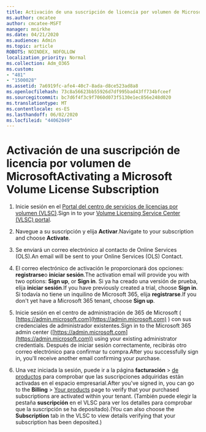```yaml
---
title: Activación de una suscripción de licencia por volumen de Microsoft
ms.author: cmcatee
author: cmcatee-MSFT
manager: mnirkhe
ms.date: 04/21/2020
ms.audience: Admin
ms.topic: article
ROBOTS: NOINDEX, NOFOLLOW
localization_priority: Normal
ms.collection: Adm_O365
ms.custom:
- "481"
- "1500028"
ms.assetid: 7a6919fc-afe4-40c7-8ada-d8ce523ad8a8
ms.openlocfilehash: 73c8a56623bb55926d7df995bad43ff734bfceef
ms.sourcegitcommit: bc7d6f4f3c9f7060d073f5130e1ec856e248d020
ms.translationtype: MT
ms.contentlocale: es-ES
ms.lasthandoff: 06/02/2020
ms.locfileid: "44062049"
---
```

# <a name="activating-a-microsoft-volume-license-subscription"></a><span data-ttu-id="9961c-102">Activación de una suscripción de licencia por volumen de Microsoft</span><span class="sxs-lookup"><span data-stu-id="9961c-102">Activating a Microsoft Volume License Subscription</span></span>

1. <span data-ttu-id="9961c-103">Inicie sesión en el [Portal del centro de servicios de licencias por volumen (VLSC)](https://go.microsoft.com/fwlink/p/?LinkId=329762).</span><span class="sxs-lookup"><span data-stu-id="9961c-103">Sign in to your [Volume Licensing Service Center (VLSC) portal](https://go.microsoft.com/fwlink/p/?LinkId=329762).</span></span>

2. <span data-ttu-id="9961c-104">Navegue a su suscripción y elija **Activar**.</span><span class="sxs-lookup"><span data-stu-id="9961c-104">Navigate to your subscription and choose **Activate**.</span></span>

3. <span data-ttu-id="9961c-105">Se enviará un correo electrónico al contacto de Online Services (OLS).</span><span class="sxs-lookup"><span data-stu-id="9961c-105">An email will be sent to your Online Services (OLS) Contact.</span></span>

4. <span data-ttu-id="9961c-106">El correo electrónico de activación le proporcionará dos opciones: **registrarse**o **iniciar sesión**.</span><span class="sxs-lookup"><span data-stu-id="9961c-106">The activation email will provide you with two options: **Sign up**, or **Sign in**.</span></span> <span data-ttu-id="9961c-107">Si ya ha creado una versión de prueba, elija **iniciar sesión**.</span><span class="sxs-lookup"><span data-stu-id="9961c-107">If you have previously created a trial, choose **Sign in**.</span></span> <span data-ttu-id="9961c-108">Si todavía no tiene un inquilino de Microsoft 365, elija **registrarse**.</span><span class="sxs-lookup"><span data-stu-id="9961c-108">If you don't yet have a Microsoft 365 tenant, choose **Sign up**.</span></span>

5. <span data-ttu-id="9961c-109">Inicie sesión en el centro de administración de 365 de Microsoft ( [https://admin.microsoft.com](https://admin.microsoft.com) ) con sus credenciales de administrador existentes.</span><span class="sxs-lookup"><span data-stu-id="9961c-109">Sign in to the Microsoft 365 admin center ([https://admin.microsoft.com](https://admin.microsoft.com)) using your existing administrator credentials.</span></span> <span data-ttu-id="9961c-110">Después de iniciar sesión correctamente, recibirás otro correo electrónico para confirmar tu compra.</span><span class="sxs-lookup"><span data-stu-id="9961c-110">After you successfully sign in, you'll receive another email confirming your purchase.</span></span>

6. <span data-ttu-id="9961c-111">Una vez iniciada la sesión, puede ir a la página **facturación** \> [de productos](https://go.microsoft.com/fwlink/p/?linkid=842054) para comprobar que las suscripciones adquiridas están activadas en el espacio empresarial.</span><span class="sxs-lookup"><span data-stu-id="9961c-111">After you've signed in, you can go to the **Billing** \> [Your products](https://go.microsoft.com/fwlink/p/?linkid=842054) page to verify that your purchased subscriptions are activated within your tenant.</span></span> <span data-ttu-id="9961c-112">(También puede elegir la pestaña **suscripción** en el VLSC para ver los detalles para comprobar que la suscripción se ha depositado).</span><span class="sxs-lookup"><span data-stu-id="9961c-112">(You can also choose the **Subscription** tab in the VLSC to view details verifying that your subscription has been deposited.)</span></span>
